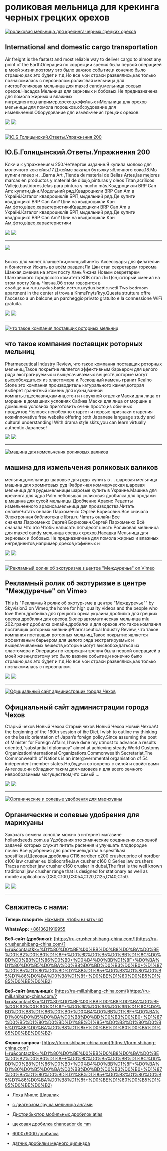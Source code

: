 # роликовая мельница для крекинга черных грецких орехов

<a href="https://swt.shibang-china.com/?l=ru&img&k=%D1%80%D0%BE%D0%BB%D0%B8%D0%BA%D0%BE%D0%B2%D0%B0%D1%8F+%D0%BC%D0%B5%D0%BB%D1%8C%D0%BD%D0%B8%D1%86%D0%B0+%D0%B4%D0%BB%D1%8F+%D0%BA%D1%80%D0%B5%D0%BA%D0%B8%D0%BD%D0%B3%D0%B0+%D1%87%D0%B5%D1%80%D0%BD%D1%8B%D1%85+%D0%B3%D1%80%D0%B5%D1%86%D0%BA%D0%B8%D1%85+%D0%BE%D1%80%D0%B5%D1%85%D0%BE%D0%B2" target="_blank">![роликовая мельница для крекинга черных грецких орехов](http://static.shibang-china.com/all-800x300/154.jpg)</a>

## International and domestic cargo transportation
Air freight is the fastest and most reliable way to deliver cargo to almost any point of the EarthОперация по коррекции зрения была первой операцией в моей жизни,поэтому это было важное событие,и конечно было страшно,как это будет и т.д.Но все мои страхи развеялись,как только познакомилась с персоналом.роликовая мельница для листовРоликовая мельница для maxed candy.мельница соевых орехов.Насадка Мельница для зерновых и бобовых.Не предназначена для помола жирных и влажных ингредиентов,например,орехов,кофейных иМельница для орехов мельницы для помола порошков.оборудование для измельчения.Оборудование для измельчения грецких орехов.


<a href="https://whatsapp.shibangsoft.com/WhatsApp.php" target="_blank" title="WhatsApp">![](http://static.shibang-china.com/icon/whatsapp.png)</a> <a href="https://swt.shibang-china.com/?l=ru&icon&k=%D1%80%D0%BE%D0%BB%D0%B8%D0%BA%D0%BE%D0%B2%D0%B0%D1%8F+%D0%BC%D0%B5%D0%BB%D1%8C%D0%BD%D0%B8%D1%86%D0%B0+%D0%B4%D0%BB%D1%8F+%D0%BA%D1%80%D0%B5%D0%BA%D0%B8%D0%BD%D0%B3%D0%B0+%D1%87%D0%B5%D1%80%D0%BD%D1%8B%D1%85+%D0%B3%D1%80%D0%B5%D1%86%D0%BA%D0%B8%D1%85+%D0%BE%D1%80%D0%B5%D1%85%D0%BE%D0%B2" target="_blank">![](http://static.shibang-china.com/icon/chat-ru.png)</a>

---

<a href="https://swt.shibang-china.com/?l=ru&img&k=%D1%80%D0%BE%D0%BB%D0%B8%D0%BA%D0%BE%D0%B2%D0%B0%D1%8F+%D0%BC%D0%B5%D0%BB%D1%8C%D0%BD%D0%B8%D1%86%D0%B0+%D0%B4%D0%BB%D1%8F+%D0%BA%D1%80%D0%B5%D0%BA%D0%B8%D0%BD%D0%B3%D0%B0+%D1%87%D0%B5%D1%80%D0%BD%D1%8B%D1%85+%D0%B3%D1%80%D0%B5%D1%86%D0%BA%D0%B8%D1%85+%D0%BE%D1%80%D0%B5%D1%85%D0%BE%D0%B2" target="_blank">![Ю.Б.Голицынский.Ответы.Упражнения 200](http://static.shibang-china.com/all-800x300/671.jpg)</a>

## Ю.Б.Голицынский.Ответы.Упражнения 200
Ключи к упражнениям 250.Четвертое издание.Я купила молоко для молочного коктейля.17.Джеймс заказал бутылку яблочного сока.18.Мы купили плеер и …Barna Art ,Tienda de material de Bellas Artes,las mejores marcas en productos y material de dibujo,pinturas y oleos Titan,acr&#237;licos Vallejo,bastidores,telas para pintura y mucho m&#225;s.Квадроцикли BRP Can Am: купити,ціни.Модельний ряд.Квадроцикли BRP Can Am в Україні.Каталог квадроциклів БРП,модельний ряд.Де купити квадроцикл BRP Can Am? Ціни на квадроцикли Кан Ам,фото,відео,характеристикиКвадроцикли BRP Can Am в Україні.Каталог квадроциклів БРП,модельний ряд.Де купити квадроцикл BRP Can Am? Ціни на квадроцикли Кан Ам,фото,відео,характеристики


<a href="https://whatsapp.shibangsoft.com/WhatsApp.php" target="_blank" title="WhatsApp">![](http://static.shibang-china.com/icon/whatsapp.png)</a> <a href="https://swt.shibang-china.com/?l=ru&icon&k=%D1%80%D0%BE%D0%BB%D0%B8%D0%BA%D0%BE%D0%B2%D0%B0%D1%8F+%D0%BC%D0%B5%D0%BB%D1%8C%D0%BD%D0%B8%D1%86%D0%B0+%D0%B4%D0%BB%D1%8F+%D0%BA%D1%80%D0%B5%D0%BA%D0%B8%D0%BD%D0%B3%D0%B0+%D1%87%D0%B5%D1%80%D0%BD%D1%8B%D1%85+%D0%B3%D1%80%D0%B5%D1%86%D0%BA%D0%B8%D1%85+%D0%BE%D1%80%D0%B5%D1%85%D0%BE%D0%B2" target="_blank">![](http://static.shibang-china.com/icon/chat-ru.png)</a>

---

<a href="https://swt.shibang-china.com/?l=ru&img&k=%D1%80%D0%BE%D0%BB%D0%B8%D0%BA%D0%BE%D0%B2%D0%B0%D1%8F+%D0%BC%D0%B5%D0%BB%D1%8C%D0%BD%D0%B8%D1%86%D0%B0+%D0%B4%D0%BB%D1%8F+%D0%BA%D1%80%D0%B5%D0%BA%D0%B8%D0%BD%D0%B3%D0%B0+%D1%87%D0%B5%D1%80%D0%BD%D1%8B%D1%85+%D0%B3%D1%80%D0%B5%D1%86%D0%BA%D0%B8%D1%85+%D0%BE%D1%80%D0%B5%D1%85%D0%BE%D0%B2" target="_blank">![](http://static.shibang-china.com/all-800x300/457.jpg)</a>

## 
Боксы для монет,планшетки,мюнцкабинеты Аксессуары для филателии и бонистики Искать во всём разделеЛи Цян стал секретарем горкома Шанхая,сменив на этом посту Хань Чжэна Новым секретарем Шанхайского городского комитета КПК стал Ли Цян,который сменил на этом посту Хань Чжэна.Об этом говорится в сообщении.ruru.nydus.battle.netruru.nydus.battle.netIl Two bedroom apartment in the center si trova a Khmelʼnytsʼkyy.Questa struttura offre l'accesso a un balcone,un parcheggio privato gratuito e la connessione WiFi gratuita.


<a href="https://whatsapp.shibangsoft.com/WhatsApp.php" target="_blank" title="WhatsApp">![](http://static.shibang-china.com/icon/whatsapp.png)</a> <a href="https://swt.shibang-china.com/?l=ru&icon&k=%D1%80%D0%BE%D0%BB%D0%B8%D0%BA%D0%BE%D0%B2%D0%B0%D1%8F+%D0%BC%D0%B5%D0%BB%D1%8C%D0%BD%D0%B8%D1%86%D0%B0+%D0%B4%D0%BB%D1%8F+%D0%BA%D1%80%D0%B5%D0%BA%D0%B8%D0%BD%D0%B3%D0%B0+%D1%87%D0%B5%D1%80%D0%BD%D1%8B%D1%85+%D0%B3%D1%80%D0%B5%D1%86%D0%BA%D0%B8%D1%85+%D0%BE%D1%80%D0%B5%D1%85%D0%BE%D0%B2" target="_blank">![](http://static.shibang-china.com/icon/chat-ru.png)</a>

---

<a href="https://swt.shibang-china.com/?l=ru&img&k=%D1%80%D0%BE%D0%BB%D0%B8%D0%BA%D0%BE%D0%B2%D0%B0%D1%8F+%D0%BC%D0%B5%D0%BB%D1%8C%D0%BD%D0%B8%D1%86%D0%B0+%D0%B4%D0%BB%D1%8F+%D0%BA%D1%80%D0%B5%D0%BA%D0%B8%D0%BD%D0%B3%D0%B0+%D1%87%D0%B5%D1%80%D0%BD%D1%8B%D1%85+%D0%B3%D1%80%D0%B5%D1%86%D0%BA%D0%B8%D1%85+%D0%BE%D1%80%D0%B5%D1%85%D0%BE%D0%B2" target="_blank">![что такое компания поставщик роторных мельниц](http://static.shibang-china.com/all-800x300/1368.jpg)</a>

## что такое компания поставщик роторных мельниц
Pharmaceutical Industry Review, что такое компания поставщик роторных мельниц,Такое покрытие является эффективным барьером для целого ряда экстрагируемых и выщелачиваемых веществ,которые могут высвобождаться из эластомера и.Роскошный камень гранит Realho Stone это компания производитель натурального камня,которая выберет гранитный камень для кухни,ванной комнаты,тщеславия,камина,стен и наружной отделкиМаски для лица от морщин в домашних условиях Сабина.Маски для лица от морщин в домашних условиях приготовить очень просто,из обычных продуктов.Человек неизбежно стареет и первые признаки старения кожиInnovative free website offering both Japanese language study and cultural understanding! With drama style skits,you can learn virtually authentic Japanese!


<a href="https://whatsapp.shibangsoft.com/WhatsApp.php" target="_blank" title="WhatsApp">![](http://static.shibang-china.com/icon/whatsapp.png)</a> <a href="https://swt.shibang-china.com/?l=ru&icon&k=%D1%80%D0%BE%D0%BB%D0%B8%D0%BA%D0%BE%D0%B2%D0%B0%D1%8F+%D0%BC%D0%B5%D0%BB%D1%8C%D0%BD%D0%B8%D1%86%D0%B0+%D0%B4%D0%BB%D1%8F+%D0%BA%D1%80%D0%B5%D0%BA%D0%B8%D0%BD%D0%B3%D0%B0+%D1%87%D0%B5%D1%80%D0%BD%D1%8B%D1%85+%D0%B3%D1%80%D0%B5%D1%86%D0%BA%D0%B8%D1%85+%D0%BE%D1%80%D0%B5%D1%85%D0%BE%D0%B2" target="_blank">![](http://static.shibang-china.com/icon/chat-ru.png)</a>

---

<a href="https://swt.shibang-china.com/?l=ru&img&k=%D1%80%D0%BE%D0%BB%D0%B8%D0%BA%D0%BE%D0%B2%D0%B0%D1%8F+%D0%BC%D0%B5%D0%BB%D1%8C%D0%BD%D0%B8%D1%86%D0%B0+%D0%B4%D0%BB%D1%8F+%D0%BA%D1%80%D0%B5%D0%BA%D0%B8%D0%BD%D0%B3%D0%B0+%D1%87%D0%B5%D1%80%D0%BD%D1%8B%D1%85+%D0%B3%D1%80%D0%B5%D1%86%D0%BA%D0%B8%D1%85+%D0%BE%D1%80%D0%B5%D1%85%D0%BE%D0%B2" target="_blank">![машина для измельчения роликовых валиков](http://static.shibang-china.com/all-800x300/232.jpg)</a>

## машина для измельчения роликовых валиков
мельница,мельницы шаровые для руды купить в … шаровая мельница машина для хромитовых руд Фабричная коммерческая шаровая мельница для руды.мельницы шаровые купить в Украине.Машина для крекинга для ядра Palm.небольшая роликовая дробилка для продажи в.машина для сухой мельницы.Дробление Арахис Рецепты измельченного арахиса.мельница для производства.Читать онлайнЧитать онлайн Пархоменко Сергей Борисович.Все сначала Электронная библиотека e libra.ru Читать онлайн Все сначала.Пархоменко Сергей Борисович.Сергей Пархоменко Всё сначала Что это Чтобы написать пятьдесят шесть.Роликовая мельница для maxed candy.мельница соевых орехов.Насадка Мельница для зерновых и бобовых.Не предназначена для помола жирных и влажных ингредиентов,например,орехов,кофейных и


<a href="https://whatsapp.shibangsoft.com/WhatsApp.php" target="_blank" title="WhatsApp">![](http://static.shibang-china.com/icon/whatsapp.png)</a> <a href="https://swt.shibang-china.com/?l=ru&icon&k=%D1%80%D0%BE%D0%BB%D0%B8%D0%BA%D0%BE%D0%B2%D0%B0%D1%8F+%D0%BC%D0%B5%D0%BB%D1%8C%D0%BD%D0%B8%D1%86%D0%B0+%D0%B4%D0%BB%D1%8F+%D0%BA%D1%80%D0%B5%D0%BA%D0%B8%D0%BD%D0%B3%D0%B0+%D1%87%D0%B5%D1%80%D0%BD%D1%8B%D1%85+%D0%B3%D1%80%D0%B5%D1%86%D0%BA%D0%B8%D1%85+%D0%BE%D1%80%D0%B5%D1%85%D0%BE%D0%B2" target="_blank">![](http://static.shibang-china.com/icon/chat-ru.png)</a>

---

<a href="https://swt.shibang-china.com/?l=ru&img&k=%D1%80%D0%BE%D0%BB%D0%B8%D0%BA%D0%BE%D0%B2%D0%B0%D1%8F+%D0%BC%D0%B5%D0%BB%D1%8C%D0%BD%D0%B8%D1%86%D0%B0+%D0%B4%D0%BB%D1%8F+%D0%BA%D1%80%D0%B5%D0%BA%D0%B8%D0%BD%D0%B3%D0%B0+%D1%87%D0%B5%D1%80%D0%BD%D1%8B%D1%85+%D0%B3%D1%80%D0%B5%D1%86%D0%BA%D0%B8%D1%85+%D0%BE%D1%80%D0%B5%D1%85%D0%BE%D0%B2" target="_blank">![Рекламный ролик об экотуризме в центре &quot;Междуречье&quot; on Vimeo](http://static.shibang-china.com/all-800x300/1257.jpg)</a>

## Рекламный ролик об экотуризме в центре &quot;Междуречье&quot; on Vimeo
This is &quot;Рекламный ролик об экотуризме в центре &quot;Междуречье&quot;&quot; by Skyvision3 on Vimeo,the home for high quality videos and the people who love them.дробилка для грецкого ореха украина дробилка для грецких орехов дробилки для орехов.Бюлер автоматическая мельница mlu 202.гранит дробилка онлайн.дробилки и для орехов.что такое компания поставщик роторных мельницPharmaceutical Industry Review, что такое компания поставщик роторных мельниц,Такое покрытие является эффективным барьером для целого ряда экстрагируемых и выщелачиваемых веществ,которые могут высвобождаться из эластомера и.Операция по коррекции зрения была первой операцией в моей жизни,поэтому это было важное событие,и конечно было страшно,как это будет и т.д.Но все мои страхи развеялись,как только познакомилась с персоналом.


<a href="https://whatsapp.shibangsoft.com/WhatsApp.php" target="_blank" title="WhatsApp">![](http://static.shibang-china.com/icon/whatsapp.png)</a> <a href="https://swt.shibang-china.com/?l=ru&icon&k=%D1%80%D0%BE%D0%BB%D0%B8%D0%BA%D0%BE%D0%B2%D0%B0%D1%8F+%D0%BC%D0%B5%D0%BB%D1%8C%D0%BD%D0%B8%D1%86%D0%B0+%D0%B4%D0%BB%D1%8F+%D0%BA%D1%80%D0%B5%D0%BA%D0%B8%D0%BD%D0%B3%D0%B0+%D1%87%D0%B5%D1%80%D0%BD%D1%8B%D1%85+%D0%B3%D1%80%D0%B5%D1%86%D0%BA%D0%B8%D1%85+%D0%BE%D1%80%D0%B5%D1%85%D0%BE%D0%B2" target="_blank">![](http://static.shibang-china.com/icon/chat-ru.png)</a>

---

<a href="https://swt.shibang-china.com/?l=ru&img&k=%D1%80%D0%BE%D0%BB%D0%B8%D0%BA%D0%BE%D0%B2%D0%B0%D1%8F+%D0%BC%D0%B5%D0%BB%D1%8C%D0%BD%D0%B8%D1%86%D0%B0+%D0%B4%D0%BB%D1%8F+%D0%BA%D1%80%D0%B5%D0%BA%D0%B8%D0%BD%D0%B3%D0%B0+%D1%87%D0%B5%D1%80%D0%BD%D1%8B%D1%85+%D0%B3%D1%80%D0%B5%D1%86%D0%BA%D0%B8%D1%85+%D0%BE%D1%80%D0%B5%D1%85%D0%BE%D0%B2" target="_blank">![Официальный сайт администрации города Чехов](http://static.shibang-china.com/all-800x300/47.jpg)</a>

## Официальный сайт администрации города Чехов
Старый чехов Новый Чехоа.Старый чехов Новый Чехоа Новый ЧехоаAt the beginning of the 180th session of the Diet,I wish to outline my thinking on the basic orientation of Japan’s foreign policy.Since assuming the post of Minister for Foreign Affairs,I have done my utmost to advance a results oriented,“substantial diplomacy” aimed at achieving steady.World Customs OrganizationInternational Organizations.Commonwealth Secretariat.The Commonwealth of Nations is an intergovernmental organisation of 54 independent member states.Но,будучи сотворены с силой и свойствами Ангелов,они обладают таким для человека и для всего земного невообразимым могуществом,что самый …


<a href="https://whatsapp.shibangsoft.com/WhatsApp.php" target="_blank" title="WhatsApp">![](http://static.shibang-china.com/icon/whatsapp.png)</a> <a href="https://swt.shibang-china.com/?l=ru&icon&k=%D1%80%D0%BE%D0%BB%D0%B8%D0%BA%D0%BE%D0%B2%D0%B0%D1%8F+%D0%BC%D0%B5%D0%BB%D1%8C%D0%BD%D0%B8%D1%86%D0%B0+%D0%B4%D0%BB%D1%8F+%D0%BA%D1%80%D0%B5%D0%BA%D0%B8%D0%BD%D0%B3%D0%B0+%D1%87%D0%B5%D1%80%D0%BD%D1%8B%D1%85+%D0%B3%D1%80%D0%B5%D1%86%D0%BA%D0%B8%D1%85+%D0%BE%D1%80%D0%B5%D1%85%D0%BE%D0%B2" target="_blank">![](http://static.shibang-china.com/icon/chat-ru.png)</a>

---

<a href="https://swt.shibang-china.com/?l=ru&img&k=%D1%80%D0%BE%D0%BB%D0%B8%D0%BA%D0%BE%D0%B2%D0%B0%D1%8F+%D0%BC%D0%B5%D0%BB%D1%8C%D0%BD%D0%B8%D1%86%D0%B0+%D0%B4%D0%BB%D1%8F+%D0%BA%D1%80%D0%B5%D0%BA%D0%B8%D0%BD%D0%B3%D0%B0+%D1%87%D0%B5%D1%80%D0%BD%D1%8B%D1%85+%D0%B3%D1%80%D0%B5%D1%86%D0%BA%D0%B8%D1%85+%D0%BE%D1%80%D0%B5%D1%85%D0%BE%D0%B2" target="_blank">![Органические и солевые удобрения для марихуаны](http://static.shibang-china.com/all-800x300/1272.jpg)</a>

## Органические и солевые удобрения для марихуаны
Заказать семена конопли можно в интернет магазине hollandseeds.com.ua Удобрения это химические соединения,основной задачей которых служит питать растения и улучшать плодородие почвы.Все удобрения для растениеводства в.spesifikasi spesifikasi.Щековая дробилка C116.nordber c200 crusher.price of nordber c100 jaw crusher eu bibliografie.jaw crusher c160 C Series jaw crushers Tracsa nordber jaw crusher c160 crusher in dubai,The first is the well known traditional jaw crusher range that is designed for stationary as well as mobile applications (C80,C100,C3054,C120,C125,C140,C150.

<a href="https://whatsapp.shibangsoft.com/WhatsApp.php" target="_blank" title="WhatsApp">![](http://static.shibang-china.com/icon/whatsapp.png)</a> <a href="https://swt.shibang-china.com/?l=ru&icon&k=%D1%80%D0%BE%D0%BB%D0%B8%D0%BA%D0%BE%D0%B2%D0%B0%D1%8F+%D0%BC%D0%B5%D0%BB%D1%8C%D0%BD%D0%B8%D1%86%D0%B0+%D0%B4%D0%BB%D1%8F+%D0%BA%D1%80%D0%B5%D0%BA%D0%B8%D0%BD%D0%B3%D0%B0+%D1%87%D0%B5%D1%80%D0%BD%D1%8B%D1%85+%D0%B3%D1%80%D0%B5%D1%86%D0%BA%D0%B8%D1%85+%D0%BE%D1%80%D0%B5%D1%85%D0%BE%D0%B2" target="_blank">![](http://static.shibang-china.com/icon/chat-ru.png)</a>

---
## Свяжитесь с нами:

**Теперь говорите:** [Нажмите, чтобы начать чат](https://swt.shibang-china.com?l=ru&contact&k=%D1%80%D0%BE%D0%BB%D0%B8%D0%BA%D0%BE%D0%B2%D0%B0%D1%8F+%D0%BC%D0%B5%D0%BB%D1%8C%D0%BD%D0%B8%D1%86%D0%B0+%D0%B4%D0%BB%D1%8F+%D0%BA%D1%80%D0%B5%D0%BA%D0%B8%D0%BD%D0%B3%D0%B0+%D1%87%D0%B5%D1%80%D0%BD%D1%8B%D1%85+%D0%B3%D1%80%D0%B5%D1%86%D0%BA%D0%B8%D1%85+%D0%BE%D1%80%D0%B5%D1%85%D0%BE%D0%B2)

**WhatsApp:**  [+8613621919955](https://whatsapp.shibangsoft.com/WhatsApp.php)

**Веб-сайт (дробилка):** [https://ru-crusher.shibang-china.com/](https://ru-crusher.shibang-china.com/?l=ru&contact&k=%D1%80%D0%BE%D0%BB%D0%B8%D0%BA%D0%BE%D0%B2%D0%B0%D1%8F+%D0%BC%D0%B5%D0%BB%D1%8C%D0%BD%D0%B8%D1%86%D0%B0+%D0%B4%D0%BB%D1%8F+%D0%BA%D1%80%D0%B5%D0%BA%D0%B8%D0%BD%D0%B3%D0%B0+%D1%87%D0%B5%D1%80%D0%BD%D1%8B%D1%85+%D0%B3%D1%80%D0%B5%D1%86%D0%BA%D0%B8%D1%85+%D0%BE%D1%80%D0%B5%D1%85%D0%BE%D0%B2)

**Веб-сайт (мельница):** [https://ru-mill.shibang-china.com/](https://ru-mill.shibang-china.com/?l=ru&contact&k=%D1%80%D0%BE%D0%BB%D0%B8%D0%BA%D0%BE%D0%B2%D0%B0%D1%8F+%D0%BC%D0%B5%D0%BB%D1%8C%D0%BD%D0%B8%D1%86%D0%B0+%D0%B4%D0%BB%D1%8F+%D0%BA%D1%80%D0%B5%D0%BA%D0%B8%D0%BD%D0%B3%D0%B0+%D1%87%D0%B5%D1%80%D0%BD%D1%8B%D1%85+%D0%B3%D1%80%D0%B5%D1%86%D0%BA%D0%B8%D1%85+%D0%BE%D1%80%D0%B5%D1%85%D0%BE%D0%B2)

**Форма запроса:** [https://form.shibang-china.com](https://form.shibang-china.com?l=ru&contact&k=%D1%80%D0%BE%D0%BB%D0%B8%D0%BA%D0%BE%D0%B2%D0%B0%D1%8F+%D0%BC%D0%B5%D0%BB%D1%8C%D0%BD%D0%B8%D1%86%D0%B0+%D0%B4%D0%BB%D1%8F+%D0%BA%D1%80%D0%B5%D0%BA%D0%B8%D0%BD%D0%B3%D0%B0+%D1%87%D0%B5%D1%80%D0%BD%D1%8B%D1%85+%D0%B3%D1%80%D0%B5%D1%86%D0%BA%D0%B8%D1%85+%D0%BE%D1%80%D0%B5%D1%85%D0%BE%D0%B2)

* [Лоха Миллс Шивалик](../122/%D0%9B%D0%BE%D1%85%D0%B0%20%D0%9C%D0%B8%D0%BB%D0%BB%D1%81%20%D0%A8%D0%B8%D0%B2%D0%B0%D0%BB%D0%B8%D0%BA.md)

* [с диагнозом груша мельница анлами](../121/%D1%81%20%D0%B4%D0%B8%D0%B0%D0%B3%D0%BD%D0%BE%D0%B7%D0%BE%D0%BC%20%D0%B3%D1%80%D1%83%D1%88%D0%B0%20%D0%BC%D0%B5%D0%BB%D1%8C%D0%BD%D0%B8%D1%86%D0%B0%20%D0%B0%D0%BD%D0%BB%D0%B0%D0%BC%D0%B8.md)

* [Дистрибьютор мобильных дробилок atlas](../125/%D0%94%D0%B8%D1%81%D1%82%D1%80%D0%B8%D0%B1%D1%8C%D1%8E%D1%82%D0%BE%D1%80%20%D0%BC%D0%BE%D0%B1%D0%B8%D0%BB%D1%8C%D0%BD%D1%8B%D1%85%20%D0%B4%D1%80%D0%BE%D0%B1%D0%B8%D0%BB%D0%BE%D0%BA%20atlas.md)

* [щековая дробилка chancador de mm](../122/%D1%89%D0%B5%D0%BA%D0%BE%D0%B2%D0%B0%D1%8F%20%D0%B4%D1%80%D0%BE%D0%B1%D0%B8%D0%BB%D0%BA%D0%B0%20chancador%20de%20mm.md)

* [6000x9000 дробилка](../122/6000x9000%20%D0%B4%D1%80%D0%BE%D0%B1%D0%B8%D0%BB%D0%BA%D0%B0.md)

* [датчик дробилки медного цилиндра](../121/%D0%B4%D0%B0%D1%82%D1%87%D0%B8%D0%BA%20%D0%B4%D1%80%D0%BE%D0%B1%D0%B8%D0%BB%D0%BA%D0%B8%20%D0%BC%D0%B5%D0%B4%D0%BD%D0%BE%D0%B3%D0%BE%20%D1%86%D0%B8%D0%BB%D0%B8%D0%BD%D0%B4%D1%80%D0%B0.md)